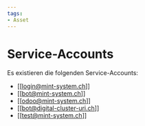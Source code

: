 ```yaml
---
tags:
- Asset
---
```

# Service-Accounts
Es existieren die folgenden Service-Accounts:
* [[login@mint-system.ch]]
* [[bot@mint-system.ch]]
* [[odoo@mint-system.ch]]
* [[bot@digital-cluster-uri.ch]]
* [[test@mint-system.ch]]